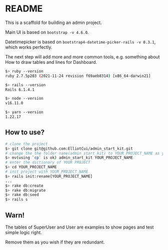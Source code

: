 # README

This is a scaffold for building an admin project.

Main UI is based on `bootstrap -v 4.6.0`.

Datetimepicker is based on `bootstrap4-datetime-picker-rails -v 0.3.1`, which works perfectly.

The next step will add more and more common tools, e.g. something about How to draw tables and lines for Dashboard.

```bash
$> ruby --version
ruby 2.7.5p203 (2021-11-24 revision f69aeb8314) [x86_64-darwin21]

$> rails --version
Rails 6.1.4.1

$> node --version
v16.11.0

$> yarn --version
1.22.17
```

## How to use?

```bash
# clone the project
$> git clone git@github.com:ElliotCui/admin_start_kit.git
# change the the folder name(admin_start_kit) to YOUR_PROJECT_NAME as you wish
$> mv(using `cp` is ok) admin_start_kit YOUR_PROJECT_NAME
# enter the dictionary of YOUR PROJECT
$> cd YOUR_PROJECT_NAME
# init project with YOUR_PROJECT_NAME
$> rails init:rename[YOUR_PROJECT_NAME]
...
$> rake db:create
$> rake db:migrate
$> rake db:seed
$> rails s
```

## Warn!

The tables of SuperUser and User are examples to show pages and test simple logic right.

Remove them as you wish if they are redundant.
